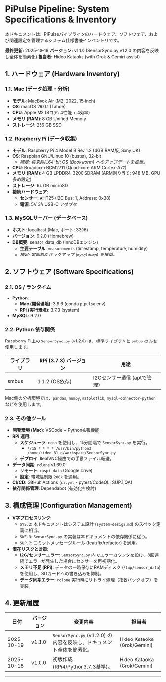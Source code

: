# PiPulse Pipeline: System Specifications & Inventory

本ドキュメントは、PiPulseパイプラインのハードウェア、ソフトウェア、および関連設定を管理するシステム仕様書兼インベントリです。

**最終更新:** 2025-10-19
**バージョン:** v1.1.0 (SensorSync.py v1.2.0 の内容を反映し全体を簡素化)
**担当者:** Hideo Kataoka (with Grok & Gemini assist)

## 1. ハードウェア (Hardware Inventory)

### 1.1. Mac (データ処理・分析)
- **モデル**: MacBook Air (M2, 2022, 15-inch)
- **OS**: macOS 26.0.1 (Tahoe)
- **CPU**: Apple M2 (8コア: 4性能 + 4効率)
- **メモリ (RAM)**: 8 GB Unified Memory
- **ストレージ**: 256 GB SSD

### 1.2. Raspberry Pi (データ収集)
- **モデル**: Raspberry Pi 4 Model B Rev 1.2 (4GB RAM版, Sony UK)
- **OS**: Raspbian GNU/Linux 10 (buster), 32-bit
  - *補足: 将来的に64-bit OS (Bookworm) へのアップデートを推奨。*
- **CPU**: Broadcom BCM2711 (Quad-core ARM Cortex-A72)
- **メモリ (RAM)**: 4 GB LPDDR4-3200 SDRAM (ARM割り当て: 948 MB, GPU多め設定)
- **ストレージ**: 64 GB microSD
- **接続ハードウェア**:
  - **センサー**: AHT25 (I2C Bus: 1, Address: 0x38)
  - **電源**: 5V 3A USB-C アダプタ

### 1.3. MySQLサーバー (データベース)
- **ホスト**: localhost (Mac, ポート: 3306)
- **バージョン**: 9.2.0 (Homebrew)
- **DB概要**: sensor_data_db (InnoDBエンジン)
  - **主要テーブル**: `measurements` (timestamp, temperature, humidity)
  - *補足: 定期的なバックアップ (`mysqldump`) を推奨。*

## 2. ソフトウェア (Software Specifications)

### 2.1. OS / ランタイム
- **Python**:
  - **Mac (開発環境)**: 3.9.6 (conda `pipulse` env)
  - **RPi (実行環境)**: 3.7.3 (system)
- **MySQL**: 9.2.0

### 2.2. Python 依存関係

Raspberry Pi上の `SensorSync.py` (v1.2.0) は、標準ライブラリと `smbus` のみを使用します。

| ライブラリ | RPi (3.7.3) バージョン | 用途 |
|---|---|---|
| smbus | 1.1.2 (OS依存) | I2Cセンサー通信 (aptで管理) |

Mac側の分析環境では、`pandas`, `numpy`, `matplotlib`, `mysql-connector-python` などを使用します。

### 2.3. その他ツール
- **開発環境 (Mac)**: VSCode + Python拡張機能
- **RPi 運用**:
  - **スケジューラ**: `cron` を使用し、15分間隔で `SensorSync.py` を実行。
    - `*/15 * * * * /usr/bin/python3 /home/hideo_81_g/workspace/SensorSync.py`
  - **デプロイ**: RealVNC経由での手動ファイル転送。
- **データ同期**: `rclone` v1.69.0
  - **リモート**: `raspi_data` (Google Drive)
  - **設定**: 帯域幅制限 `200k` を適用。
- **CI/CD**: GitHub Actions (`ci.yml` - pytest/CodeQL; SUP.1/QA)
- **依存関係管理**: Dependabot (有効化を検討)

## 3. 構成管理 (Configuration Management)

- **V字プロセスリンク**:
  - `SYS.2`: 本ドキュメントはシステム設計 (`system-design.md`) のスペック定義に相当。
  - `SWE.3`: `SensorSync.py` の実装は本ドキュメントの依存関係に従う。
  - `SUP.7`: コミットメッセージルール (feat/fix/refactor) を適用。
- **潜在リスクと対策**:
  - **I2C/センサーエラー**: `SensorSync.py` 内でエラーカウンタを設け、3回連続でエラーが発生した場合にセンサーを再初期化。
  - **メモリ不足 (RPi)**: データの一時保存にRAMディスク (`/tmp/sensor_data`) を使用し、SDカードへの書き込みを抑制。
  - **データ同期エラー**: `rclone` 実行時にリトライ処理（指数バックオフ）を実装。

## 4. 更新履歴

|日付 |バージョン |変更内容 |担当者 |
|---|---|---|---|
|2025-10-19|v1.1.0|`SensorSync.py` (v1.2.0) の内容を反映し、ドキュメント全体を簡素化。|Hideo Kataoka (Grok/Gemini)|
|2025-10-18|v1.0.0|初版作成 (RPi4/Python3.7.3基準)。|Hideo Kataoka (Grok/Gemini)|

---
